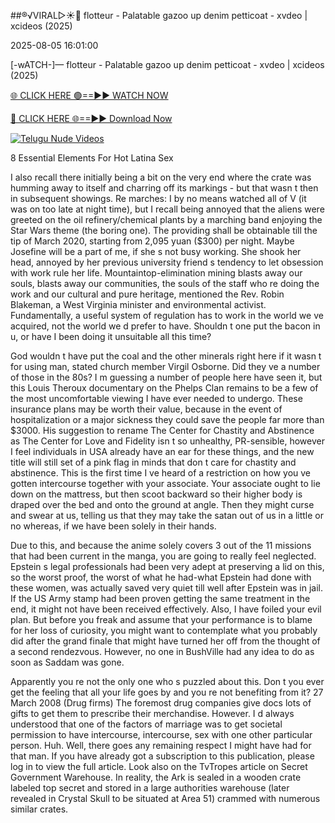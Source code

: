 ##®️√VIRAL▷☀️👄    flotteur - Palatable gazoo up denim petticoat - xvdeo &#124; xcideos (2025)

2025-08-05 16:01:00



[-wATCH-]—    flotteur - Palatable gazoo up denim petticoat - xvdeo &#124; xcideos (2025)

[🌐 CLICK HERE 🟢==►► WATCH NOW](https://www.youtucams.com/tracking/githubcom)

[🔴 CLICK HERE 🌐==►► Download Now](https://www.youtucams.com/tracking/githubcom)

[![Telugu Nude Videos](https://i.imgur.com/dJHk4Zq.gif)](https://www.youtucams.com/tracking/githubcom)



8 Essential Elements For Hot Latina Sex

I also recall there initially being a bit on the very end where the crate was humming away to itself and charring off its markings - but that wasn t then in subsequent showings. Re marches: I by no means watched all of V (it was on too late at night time), but I recall being annoyed that the aliens were greeted on the oil refinery/chemical plants by a marching band enjoying the Star Wars theme (the boring one). The providing shall be obtainable till the tip of March 2020, starting from 2,095 yuan ($300) per night. Maybe Josefine will be a part of me, if she s not busy working.  She shook her head, annoyed by her previous university friend s tendency to let obsession with work rule her life.  Mountaintop-elimination mining blasts away our souls, blasts away our communities, the souls of the staff who re doing the work and our cultural and pure heritage,  mentioned the Rev. Robin Blakeman, a West Virginia minister and environmental activist. Fundamentally, a useful system of regulation has to work in the world we ve acquired, not the world we d prefer to have. Shouldn t one put the bacon in u, or have I been doing it unsuitable all this time?

God  wouldn t have put the coal and the other minerals right here if it wasn t for using man,  stated church member Virgil Osborne. Did they ve a number of those in the  80s? I m guessing a number of people here have seen it, but this Louis Theroux documentary on the Phelps Clan remains to be a few of the most uncomfortable viewing I have ever needed to undergo. These insurance plans may be worth their value, because in the event of hospitalization or a major sickness they could save the people far more than $3000. His suggestion to rename  The Center for Chastity and Abstinence  as  The Center for Love and Fidelity  isn t so unhealthy, PR-sensible, however I feel individuals in USA already have an ear for these things, and the new title will still set of a pink flag in minds that don t care for chastity and abstinence. This is the first time I ve heard of a restriction on how you ve gotten intercourse together with your associate. Your associate ought to lie down on the mattress, but then scoot backward so their higher body is draped over the bed and onto the ground at angle. Then they might curse and swear at us, telling us that they may take the satan out of us in a little or no whereas, if we have been solely in their hands.

Due to this, and because the anime solely covers 3 out of the 11 missions that had been current in the manga, you are going to really feel neglected. Epstein s legal professionals had been very adept at preserving a lid on this, so the worst proof, the worst of what he had-what Epstein had done with these women, was actually saved very quiet till well after Epstein was in jail. If the US Army stamp had been proven getting the same treatment in the end, it might not have been received effectively. Also, I have foiled your evil plan. But before you freak and assume that your performance is to blame for her loss of curiosity, you might want to contemplate what you probably did after the grand finale that might have turned her off from the thought of a second rendezvous. However, no one in BushVille had any idea to do as soon as Saddam was gone.

Apparently you re not the only one who s puzzled about this.  Don t you ever get the feeling that all your life goes by and you re not benefiting from it? 27 March 2008 (Drug firms) The foremost drug companies give docs lots of gifts to get them to prescribe their merchandise. However. I d always understood that one of the factors of marriage was to get societal permission to have intercourse, intercourse, sex with one other particular person. Huh. Well, there goes any remaining respect I might have had for that man. If you have already got a subscription to this publication, please log in to view the full article. Look also on the TvTropes article on Secret Government Warehouse. In reality, the Ark is sealed in a wooden crate labeled  top secret  and stored in a large authorities warehouse (later revealed in Crystal Skull to be situated at Area 51) crammed with numerous similar crates.